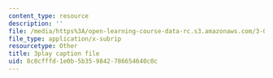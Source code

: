 ```yaml
---
content_type: resource
description: ''
file: /media/https%3A/open-learning-course-data-rc.s3.amazonaws.com/3-091sc-introduction-to-solid-state-chemistry-fall-2010/8c0cfffd1e0b5b359842786654640c0c_uCK1z-h7Jbc.vtt
file_type: application/x-subrip
resourcetype: Other
title: 3play caption file
uid: 8c0cfffd-1e0b-5b35-9842-786654640c0c
---
```

